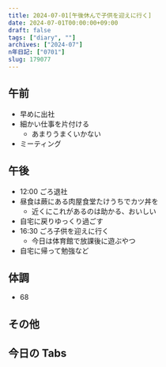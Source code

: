 ```yaml
---
title: 2024-07-01[午後休んで子供を迎えに行く]
date: 2024-07-01T00:00:00+09:00
draft: false
tags: ["diary", ""]
archives: ["2024-07"]
n年日記: ["0701"]
slug: 179077
---
```


## 午前

- 早めに出社
- 細かい仕事を片付ける
  - あまりうまくいかない
- ミーティング

## 午後

- 12:00 ごろ退社
- 昼食は蕨にある肉屋食堂たけうちでカツ丼を
  - 近くにこれがあるのは助かる、おいしい
- 自宅に戻りゆっくり過ごす
- 16:30 ごろ子供を迎えに行く
  - 今日は体育館で放課後に遊ぶやつ
- 自宅に帰って勉強など

## 体調

- 68

## その他

## 今日の Tabs
